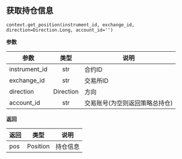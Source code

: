 ## 获取持仓信息<div id='get_position'></div>

`context.get_position(instrument_id, exchange_id, direction=Direction.Long, account_id='')`

**参数**

| 参数          | 类型  | 说明     |
| ------------- | :---: | -------- |
| instrument_id |  str  | 合约ID   |
| exchange_id   |  str  | 交易所ID |
| direction   | Direction | 方向 |
| account_id    |  str  | 交易账号(为空则返回策略总持仓) |

**返回**

| 返回 | 类型  | 说明     |
| ---- | ----- | -------- |
| pos  | Position | 持仓信息 |

## 